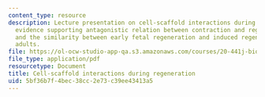 ```yaml
---
content_type: resource
description: Lecture presentation on cell-scaffold interactions during regeneration,
  evidence supporting antagonistic relation between contraction and regeneration,
  and the similarity between early fetal regeneration and induced regeneration in
  adults.
file: https://ol-ocw-studio-app-qa.s3.amazonaws.com/courses/20-441j-biomaterials-tissue-interactions-fall-2009/5bf36b7f4bec38cc2e73c39ee43413a5_MIT20_441JF09_lec12_iy.pdf
file_type: application/pdf
resourcetype: Document
title: Cell-scaffold interactions during regeneration
uid: 5bf36b7f-4bec-38cc-2e73-c39ee43413a5
---
```


